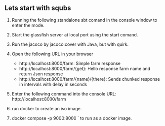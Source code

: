 Lets start with squbs
---------------------

1. Running the following standalone sbt comand in the console window to enter the mode.

2. Start the glassfish server at local port using the start comand.

3. Run the jacoco by jacoco:cover with Java, but with quirk.

5. Open the following URL in your browser
   * http://localhost:8000/farm: Simple farm response
   * http://localhost:8000/farm/{get}: Hello response farm name and return Json response
   * http://localhost:8000/farm/{name}/{there}: Sends chunked response in intervals with delay in    seconds

6. Enter the following command into the console URL: http://localhost:8000/farm

7. run docker to create an iso image.

8. docker compose -p 9000:8000 <farmhands>` to run as a docker image.
